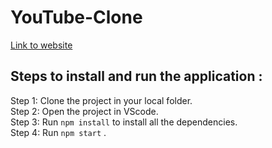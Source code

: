 # YouTube-Clone

[Link to website](https://myutube-clone.netlify.app/)

## Steps to install and run the application :

Step 1: Clone the project in your local folder.<br />
Step 2: Open the project in VScode.<br />
Step 3: Run `npm install` to install all the dependencies.<br />
Step 4: Run `npm start` .<br />
